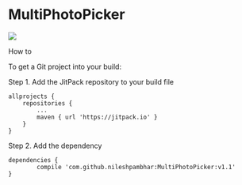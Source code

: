 # MultiPhotoPicker

[![](https://jitpack.io/v/nileshpambhar/MultiPhotoPicker.svg)](https://jitpack.io/#nileshpambhar/MultiPhotoPicker)


How to

To get a Git project into your build:

Step 1. Add the JitPack repository to your build file

	allprojects {
		repositories {
			...
			maven { url 'https://jitpack.io' }
		}
	}
  
  Step 2. Add the dependency
  
  	dependencies {
	        compile 'com.github.nileshpambhar:MultiPhotoPicker:v1.1'
	}
